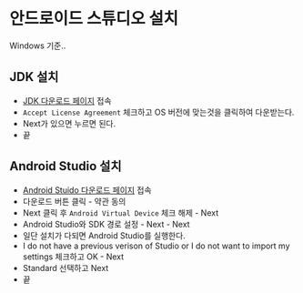 # 안드로이드 스튜디오 설치
Windows 기준..

## JDK 설치

- [JDK 다운로드 페이지](http://www.oracle.com/technetwork/java/javase/downloads/jdk8-downloads-2133151.html) 접속
- `Accept License Agreement` 체크하고 OS 버전에 맞는것을 클릭하여 다운받는다.
- Next가 있으면 누르면 된다.
- 끝

## Android Studio 설치

- [Android Stuido 다운로드 페이지](https://developer.android.com/studio/index.html) 접속
- 다운로드 버튼 클릭 - 약관 동의
- Next 클릭 후 `Android Virtual Device` 체크 해제 - Next
- Android Studio와 SDK 경로 설정 - Next - Next
- 일단 설치가 다되면 Android Studio를 실행한다.
- I do not have a previous verison of Studio or I do not want to import my settings 체크하고 OK - Next
- Standard 선택하고 Next
- 끝
